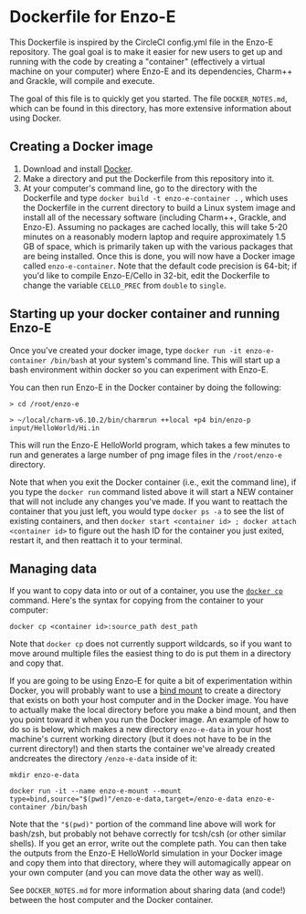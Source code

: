 # Dockerfile for Enzo-E

This Dockerfile is inspired by the CircleCI config.yml file in the
Enzo-E repository.  The goal goal is to make it easier for new users
to get up and running with the code by creating a "container"
(effectively a virtual machine on your computer) where Enzo-E and its
dependencies, Charm++ and Grackle, will compile and execute.

The goal of this file is to quickly get you started.  The file 
`DOCKER_NOTES.md`, which can be found in this directory, has more 
extensive information about using Docker.


## Creating a Docker image

1. Download and install [Docker](https://docs.docker.com/get-docker/).
2. Make a directory and put the Dockerfile from this repository into it. 
3. At your computer's command line, go to the directory with the
   Dockerfile and type `docker build -t enzo-e-container .` , which
   uses the Dockerfile in the current directory to build a Linux
   system image and install all of the necessary software (including
   Charm++, Grackle, and Enzo-E).  Assuming no packages are cached
   locally, this will take 5-20 minutes on a reasonably modern laptop
   and require approximately 1.5 GB of space, which is primarily taken
   up with the various packages that are being installed.  Once this
   is done, you will now have a Docker image called
   `enzo-e-container`.  Note that the default code precision is 64-bit;
   if you'd like to compile Enzo-E/Cello in 32-bit, edit the
   Dockerfile to change the variable `CELLO_PREC` from `double` to
   `single`.


## Starting up your docker container and running Enzo-E

Once you've created your docker image, type 
`docker run -it enzo-e-container /bin/bash`
at your system's command line.  This will start up a bash
environment within docker so you can experiment with Enzo-E.
   
You can then run Enzo-E in the Docker container by doing the following:

```
> cd /root/enzo-e

> ~/local/charm-v6.10.2/bin/charmrun ++local +p4 bin/enzo-p input/HelloWorld/Hi.in
```

This will run the Enzo-E HelloWorld program, which takes a few minutes
to run and generates a large number of png image files in the
`/root/enzo-e` directory.

Note that when you exit the Docker container (i.e., exit the command
line), if you type the `docker run` command listed above it will start
a NEW container that will not include any changes you've made.  If you
want to reattach the container that you just left, you would type
`docker ps -a` to see the list of existing containers, and then
`docker start <container id> ; docker attach <container id>` to figure
out the hash ID for the container you just exited, restart it, and
then reattach it to your terminal.


## Managing data

If you want to copy data into or out of a container, you use the
[`docker cp`](https://docs.docker.com/engine/reference/commandline/cp/)
command.  Here's the syntax for copying from the container to your
computer:

`docker cp <container id>:source_path dest_path`

Note that `docker cp` does not currently support wildcards, so if you
want to move around multiple files the easiest thing to do is put them
in a directory and copy that.

If you are going to be using Enzo-E for quite a bit of
experimentation within Docker, you will probably want to use a
[bind mount](https://docs.docker.com/storage/bind-mounts/) to create a
directory that exists on both your host computer and in the Docker image.
You have to actually make the local directory before you make a bind
mount, and then you point toward it when you run the Docker image.  An
example of how to do so is below, which makes a new directory
`enzo-e-data` in your host machine's current working directory (but it 
does not have to be in the current directory!) and then starts the 
container we've already created andcreates the directory `/enzo-e-data` 
inside of it:

```
mkdir enzo-e-data

docker run -it --name enzo-e-mount --mount type=bind,source="$(pwd)"/enzo-e-data,target=/enzo-e-data enzo-e-container /bin/bash
```

Note that the `"$(pwd)"` portion of the command line above will work
for bash/zsh, but probably not behave correctly for tcsh/csh (or 
other similar shells).  If you get an error, write out the complete path.
You can then take the outputs from the Enzo-E HelloWorld simulation in
your Docker image and copy them into that directory, where they will
automagically appear on your own computer (and you can move data the
other way as well).

See `DOCKER_NOTES.md` for more information about sharing data (and code!)
between the host computer and the Docker container.
